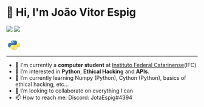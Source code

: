 <body>
    <h1>👋 Hi, I'm João Vitor Espig</h1>
    <div>
        <img height="180em" src="https://github-readme-stats.vercel.app/api?username=jotaespig&show_icons=true&theme=github_dark&include_all_commits=true&count_private=true"/>
        <img height="180em" src="https://github-readme-stats.vercel.app/api/top-langs/?username=jotaespig&layout=compact&langs_count=4&theme=github_dark"/>
    </div>
    <div style="display: inline_block"><br>
        <img align="center" alt="Python" height="30" width="40" src="https://raw.githubusercontent.com/devicons/devicon/master/icons/python/python-original.svg">
    </div>
    <hr>
    <div>
        <ul>
            <li>👨‍ I'm currently a <b>computer student</b> at <a href="https://ifc.edu.br/">Instituto Federal Catarinense</a>(IFC)</li>
            <li>👀 I’m interested in <b>Python</b>, <b>Ethical Hacking</b> and <b>APIs</b>.</li>
            <li>🌱 I’m currently learning Numpy (Python), Cython (Python), basics of ethical hacking, etc...</li>
            <li>💞️ I’m looking to collaborate on everything I can</li>
            <li>📫 How to reach me: Discord: JotaEspig#4394</li>
        </ul>
    </div>
</body>
